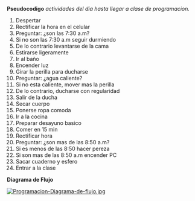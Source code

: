 **Pseudocodigo** *actividades del dia hasta llegar a clase de programacion.*

1. Despertar
2. Rectificar la hora en el celular
3. Preguntar: ¿son las 7:30 a.m?
4. Si no son las 7:30 a.m seguir durmiendo
5. De lo contrario levantarse de la cama 
6. Estirarse ligeramente 
7. Ir al baño 
8. Encender luz
9. Girar la perilla para ducharse
10. Preguntar: ¿agua caliente?
11. Si no esta caliente, mover mas la perilla
12. De lo contrario, ducharse con regularidad 
13. Salir de la ducha 
14. Secar cuerpo
15. Ponerse ropa comoda
16. Ir a la cocina 
17. Preparar desayuno basico
18. Comer en 15 min
19. Rectificar hora
20. Preguntar: ¿son mas de las 8:50 a.m?
21. Si es menos de las 8:50 hacer pereza
22. Si son mas de las 8:50 a.m encender PC
23. Sacar cuaderno y esfero  
24. Entrar a la clase

**Diagrama de Flujo**

[![Programacion-Diagrama-de-flujo.jpg](https://i.postimg.cc/y8HKRsCK/Programacion-Diagrama-de-flujo.jpg)](https://postimg.cc/hfpNWFGZ)
